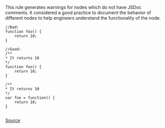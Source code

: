This rule generates warnings for nodes which do not have JSDoc comments. It considered a good practice to document the behavior of different nodes to help engineers understand the functionality of the node.

```
//Bad:
function foo() {
    return 10;
}

//Good:
/**
* It returns 10
*/
function foo() {
    return 10;
}

/**
* It returns 10
*/
var foo = function() {
    return 10;
}


```

[Source](http://eslint.org/docs/rules/require-jsdoc)
